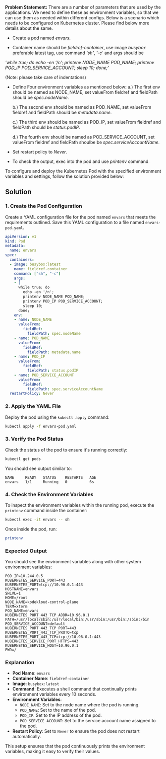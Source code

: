  **Problem Statement:**
There are a number of parameters that are used by the applications. We need to define these as environment variables, so that we can use them as needed within different configs. Below is a scenario which needs to be configured on Kubernetes cluster. Please find below more details about the same.


- Create a pod named *envars*.

- Container name should be *fieldref-container*, use image *busybox* preferable latest tag, use command *'sh'*, *'-c'* and args should be

*'while true; do
      echo -en '/n';
                                  printenv NODE_NAME POD_NAME;
                                  printenv POD_IP POD_SERVICE_ACCOUNT;
              sleep 10;
         done;'*

(Note: please take care of indentations)

- Define Four environment variables as mentioned below:
    a.) The first env should be named as NODE_NAME, set valueFrom fieldref and fieldPath should be *spec.nodeName*.

    b.) The second env should be named as POD_NAME, set valueFrom fieldref and fieldPath should be *metadata.name*.

    c.) The third env should be named as POD_IP, set valueFrom fieldref and fieldPath should be *status.podIP*.

    d.) The fourth env should be named as POD_SERVICE_ACCOUNT, set valueFrom fieldref and fieldPath shoulbe be *spec.serviceAccountName*.

- Set restart policy to *Never*.

- To check the output, exec into the pod and use *printenv* command.

To configure and deploy the Kubernetes Pod with the specified environment variables and settings, follow the solution provided below:

## **Solution**

### **1. Create the Pod Configuration**

Create a YAML configuration file for the pod named `envars` that meets the requirements outlined. Save this YAML configuration to a file named `envars-pod.yaml`.

```yaml
apiVersion: v1
kind: Pod
metadata:
  name: envars
spec:
  containers:
  - image: busybox:latest
    name: fieldref-container
    command: ["sh", "-c"]
    args:
    - |
      while true; do
        echo -en '/n';
        printenv NODE_NAME POD_NAME;
        printenv POD_IP POD_SERVICE_ACCOUNT;
        sleep 10;
      done;
    env:
    - name: NODE_NAME
      valueFrom:
        fieldRef:
          fieldPath: spec.nodeName
    - name: POD_NAME
      valueFrom:
        fieldRef:
          fieldPath: metadata.name
    - name: POD_IP
      valueFrom:
        fieldRef:
          fieldPath: status.podIP
    - name: POD_SERVICE_ACCOUNT
      valueFrom:
        fieldRef:
          fieldPath: spec.serviceAccountName
  restartPolicy: Never
```

### **2. Apply the YAML File**

Deploy the pod using the `kubectl apply` command:

```bash
kubectl apply -f envars-pod.yaml
```

### **3. Verify the Pod Status**

Check the status of the pod to ensure it's running correctly:

```bash
kubectl get pods
```

You should see output similar to:

```
NAME     READY   STATUS    RESTARTS   AGE
envars   1/1     Running   0          6s
```

### **4. Check the Environment Variables**

To inspect the environment variables within the running pod, execute the `printenv` command inside the container:

```bash
kubectl exec -it envars -- sh
```

Once inside the pod, run:

```sh
printenv
```

### **Expected Output**

You should see the environment variables along with other system environment variables:

```
POD_IP=10.244.0.5
KUBERNETES_SERVICE_PORT=443
KUBERNETES_PORT=tcp://10.96.0.1:443
HOSTNAME=envars
SHLVL=1
HOME=/root
NODE_NAME=kodekloud-control-plane
TERM=xterm
POD_NAME=envars
KUBERNETES_PORT_443_TCP_ADDR=10.96.0.1
PATH=/usr/local/sbin:/usr/local/bin:/usr/sbin:/usr/bin:/sbin:/bin
POD_SERVICE_ACCOUNT=default
KUBERNETES_PORT_443_TCP_PORT=443
KUBERNETES_PORT_443_TCP_PROTO=tcp
KUBERNETES_PORT_443_TCP=tcp://10.96.0.1:443
KUBERNETES_SERVICE_PORT_HTTPS=443
KUBERNETES_SERVICE_HOST=10.96.0.1
PWD=/
```

### **Explanation**

- **Pod Name**: `envars`
- **Container Name**: `fieldref-container`
- **Image**: `busybox:latest`
- **Command**: Executes a shell command that continually prints environment variables every 10 seconds.
- **Environment Variables**:
  - `NODE_NAME`: Set to the node name where the pod is running.
  - `POD_NAME`: Set to the name of the pod.
  - `POD_IP`: Set to the IP address of the pod.
  - `POD_SERVICE_ACCOUNT`: Set to the service account name assigned to the pod.
- **Restart Policy**: Set to `Never` to ensure the pod does not restart automatically.

This setup ensures that the pod continuously prints the environment variables, making it easy to verify their values.
